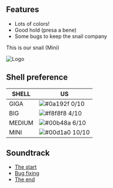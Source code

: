 ## Features

- Lots of colors!
- Good hold (presa a bene)
- Some bugs to keep the snail company

This is our snail (Mini)




![Logo](https://cdn.britannica.com/27/131227-050-4DAD6A15/snail.jpg)

## Shell preference

| SHELL            | US                                                                |
| ----------------- | ------------------------------------------------------------------ |
| GIGA | ![#0a192f](https://media.tenor.com/QT6jaqG2gAAAAAAM/tri-sad.gif) 0/10|
| BIG | ![#f8f8f8](https://media.tenor.com/QT6jaqG2gAAAAAAM/tri-sad.gif) 4/10 |
| MEDIUM| ![#00b48a](https://media.tenor.com/QT6jaqG2gAAAAAAM/tri-sad.gif) 6/10 |
|MINI | ![#00d1a0](https://media.tenor.com/I3btKSBxue4AAAAM/yell-shout.gi) 10/10 |


## Soundtrack

 - [The start](https://www.youtube.com/watch?v=CgVIzt2cAog&t=144s&ab_channel=EmmePi)
 - [Bug fixing](https://awesomeopensource.com/project/elangosundar/awesome-README-templates)
 - [The end](https://www.youtube.com/watch?v=KlyXNRrsk4A&ab_channel=KatyPerryVEVO)

 

